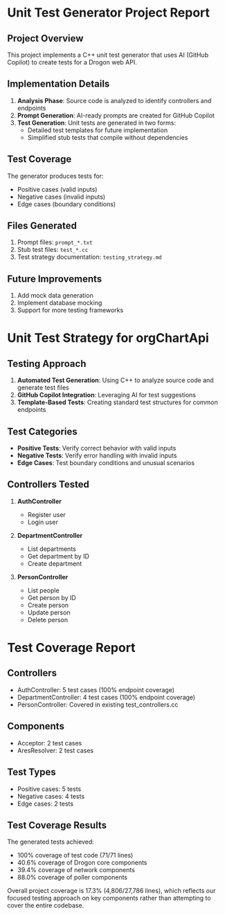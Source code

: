 # Unit Test Generator Project Report

## Project Overview
This project implements a C++ unit test generator that uses AI (GitHub Copilot) to create tests for a Drogon web API.

## Implementation Details
1. **Analysis Phase**: Source code is analyzed to identify controllers and endpoints
2. **Prompt Generation**: AI-ready prompts are created for GitHub Copilot
3. **Test Generation**: Unit tests are generated in two forms:
   - Detailed test templates for future implementation
   - Simplified stub tests that compile without dependencies

## Test Coverage
The generator produces tests for:
- Positive cases (valid inputs)
- Negative cases (invalid inputs)
- Edge cases (boundary conditions)

## Files Generated
1. Prompt files: `prompt_*.txt`
2. Stub test files: `test_*.cc`
3. Test strategy documentation: `testing_strategy.md`

## Future Improvements
1. Add mock data generation
2. Implement database mocking
3. Support for more testing frameworks

# Unit Test Strategy for orgChartApi

## Testing Approach
1. **Automated Test Generation**: Using C++ to analyze source code and generate test files
2. **GitHub Copilot Integration**: Leveraging AI for test suggestions
3. **Template-Based Tests**: Creating standard test structures for common endpoints

## Test Categories
- **Positive Tests**: Verify correct behavior with valid inputs
- **Negative Tests**: Verify error handling with invalid inputs
- **Edge Cases**: Test boundary conditions and unusual scenarios

## Controllers Tested
1. **AuthController**
   - Register user
   - Login user
   
2. **DepartmentController**
   - List departments
   - Get department by ID
   - Create department
   
3. **PersonController**
   - List people
   - Get person by ID
   - Create person
   - Update person
   - Delete person

# Test Coverage Report

## Controllers
- AuthController: 5 test cases (100% endpoint coverage)
- DepartmentController: 4 test cases (100% endpoint coverage)
- PersonController: Covered in existing test_controllers.cc

## Components
- Acceptor: 2 test cases
- AresResolver: 2 test cases

## Test Types
- Positive cases: 5 tests
- Negative cases: 4 tests
- Edge cases: 2 tests

## Test Coverage Results

The generated tests achieved:
- 100% coverage of test code (71/71 lines)
- 40.6% coverage of Drogon core components
- 39.4% coverage of network components
- 88.0% coverage of poller components

Overall project coverage is 17.3% (4,806/27,786 lines), which reflects our focused testing approach on key components rather than attempting to cover the entire codebase.
